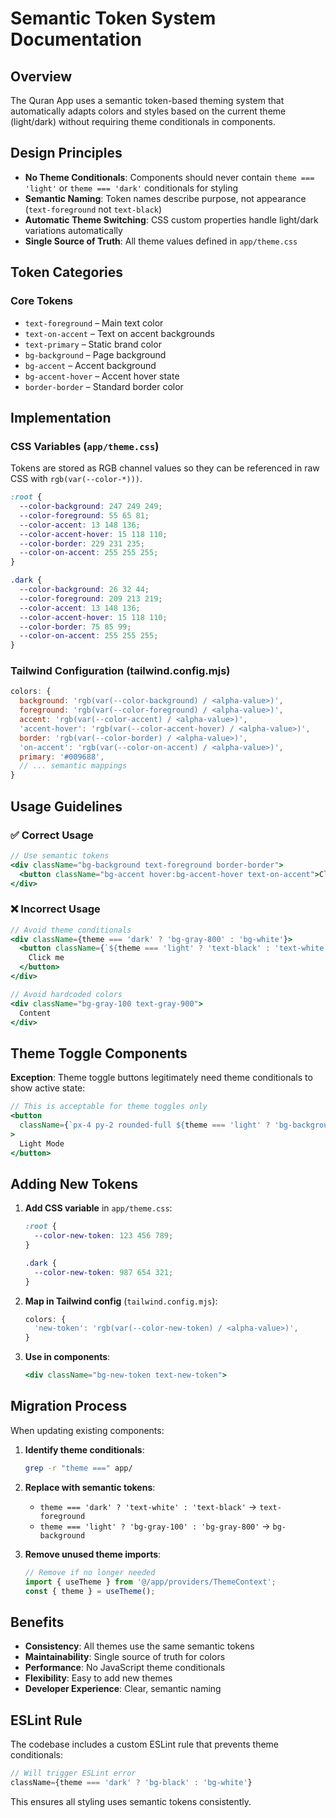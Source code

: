 # Semantic Token System Documentation

## Overview

The Quran App uses a semantic token-based theming system that automatically adapts colors and styles based on the current theme (light/dark) without requiring theme conditionals in components.

## Design Principles

- **No Theme Conditionals**: Components should never contain `theme === 'light'` or `theme === 'dark'` conditionals for styling
- **Semantic Naming**: Token names describe purpose, not appearance (`text-foreground` not `text-black`)
- **Automatic Theme Switching**: CSS custom properties handle light/dark variations automatically
- **Single Source of Truth**: All theme values defined in `app/theme.css`

## Token Categories

### Core Tokens

- `text-foreground` – Main text color
- `text-on-accent` – Text on accent backgrounds
- `text-primary` – Static brand color
- `bg-background` – Page background
- `bg-accent` – Accent background
- `bg-accent-hover` – Accent hover state
- `border-border` – Standard border color

## Implementation

### CSS Variables (`app/theme.css`)

Tokens are stored as RGB channel values so they can be referenced in raw CSS with `rgb(var(--color-*)))`.

```css
:root {
  --color-background: 247 249 249;
  --color-foreground: 55 65 81;
  --color-accent: 13 148 136;
  --color-accent-hover: 15 118 110;
  --color-border: 229 231 235;
  --color-on-accent: 255 255 255;
}

.dark {
  --color-background: 26 32 44;
  --color-foreground: 209 213 219;
  --color-accent: 13 148 136;
  --color-accent-hover: 15 118 110;
  --color-border: 75 85 99;
  --color-on-accent: 255 255 255;
}
```

### Tailwind Configuration (tailwind.config.mjs)

```js
colors: {
  background: 'rgb(var(--color-background) / <alpha-value>)',
  foreground: 'rgb(var(--color-foreground) / <alpha-value>)',
  accent: 'rgb(var(--color-accent) / <alpha-value>)',
  'accent-hover': 'rgb(var(--color-accent-hover) / <alpha-value>)',
  border: 'rgb(var(--color-border) / <alpha-value>)',
  'on-accent': 'rgb(var(--color-on-accent) / <alpha-value>)',
  primary: '#009688',
  // ... semantic mappings
}
```

## Usage Guidelines

### ✅ Correct Usage

```jsx
// Use semantic tokens
<div className="bg-background text-foreground border-border">
  <button className="bg-accent hover:bg-accent-hover text-on-accent">Click me</button>
</div>
```

### ❌ Incorrect Usage

```jsx
// Avoid theme conditionals
<div className={theme === 'dark' ? 'bg-gray-800' : 'bg-white'}>
  <button className={`${theme === 'light' ? 'text-black' : 'text-white'}`}>
    Click me
  </button>
</div>

// Avoid hardcoded colors
<div className="bg-gray-100 text-gray-900">
  Content
</div>
```

## Theme Toggle Components

**Exception**: Theme toggle buttons legitimately need theme conditionals to show active state:

```jsx
// This is acceptable for theme toggles only
<button
  className={`px-4 py-2 rounded-full ${theme === 'light' ? 'bg-background shadow' : 'text-foreground/80'}`}
>
  Light Mode
</button>
```

## Adding New Tokens

1. **Add CSS variable** in `app/theme.css`:

   ```css
   :root {
     --color-new-token: 123 456 789;
   }

   .dark {
     --color-new-token: 987 654 321;
   }
   ```

2. **Map in Tailwind config** (`tailwind.config.mjs`):

   ```js
   colors: {
     'new-token': 'rgb(var(--color-new-token) / <alpha-value>)',
   }
   ```

3. **Use in components**:
   ```jsx
   <div className="bg-new-token text-new-token">
   ```

## Migration Process

When updating existing components:

1. **Identify theme conditionals**:

   ```bash
   grep -r "theme ===" app/
   ```

2. **Replace with semantic tokens**:
   - `theme === 'dark' ? 'text-white' : 'text-black'` → `text-foreground`
   - `theme === 'light' ? 'bg-gray-100' : 'bg-gray-800'` → `bg-background`

3. **Remove unused theme imports**:
   ```js
   // Remove if no longer needed
   import { useTheme } from '@/app/providers/ThemeContext';
   const { theme } = useTheme();
   ```

## Benefits

- **Consistency**: All themes use the same semantic tokens
- **Maintainability**: Single source of truth for colors
- **Performance**: No JavaScript theme conditionals
- **Flexibility**: Easy to add new themes
- **Developer Experience**: Clear, semantic naming

## ESLint Rule

The codebase includes a custom ESLint rule that prevents theme conditionals:

```js
// Will trigger ESLint error
className={theme === 'dark' ? 'bg-black' : 'bg-white'}
```

This ensures all styling uses semantic tokens consistently.
